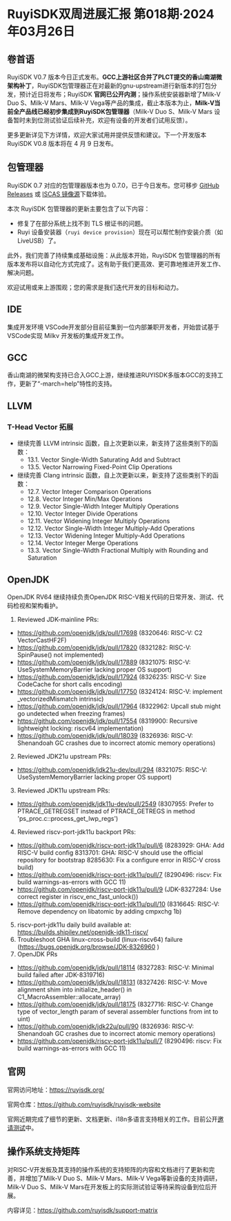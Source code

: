 # RuyiSDK双周进展汇报  第018期·2024年03月26日

## 卷首语

RuyiSDK V0.7 版本今日正式发布。**GCC上游社区合并了PLCT提交的香山南湖微架构补丁**，RuyiSDK包管理器正在对最新的gnu-upstream进行新版本的打包分发，预计近日将发布；RuyiSDK **官网已公开内测**；操作系统安装器新增了Milk-V Duo S、Milk-V Mars、Milk-V Vega等产品的集成，截止本版本为止，**Milk-V当前全产品线已经初步集成到RuyiSDK包管理器**（Milk-V Duo S、Milk-V Mars 设备暂时未到位测试验证后续补充，欢迎有设备的开发者们试用反馈）。

更多更新详见下方详情，欢迎大家试用并提供反馈和建议。下一个开发版本 RuyiSDK V0.8 版本将在 4 月 9 日发布。


## 包管理器
RuyiSDK 0.7 对应的包管理器版本也为 0.7.0，已于今日发布。您可移步
[GitHub Releases] 或 [ISCAS 镜像源][iscas]下载体验。

[GitHub Releases]: https://github.com/ruyisdk/ruyi/releases/tag/0.7.0
[iscas]: https://mirror.iscas.ac.cn/ruyisdk/ruyi/releases/0.7.0/

本次 RuyiSDK 包管理器的更新主要包含了以下内容：

* 修复了在部分系统上找不到 TLS 根证书的问题。
* Ruyi 设备安装器（`ruyi device provision`）现在可以帮忙制作安装介质（如 LiveUSB）了。

此外，我们完善了持续集成基础设施：从此版本开始，RuyiSDK 包管理器的所有版本发布将以自动化方式完成了。这有助于我们更高效、更可靠地推进开发工作、解决问题。

欢迎试用或来上游围观；您的需求是我们迭代开发的目标和动力。


## IDE

集成开发环境 VSCode开发部分目前征集到一位内部兼职开发者，开始尝试基于VSCode实现 Milkv 开发板的集成开发工作。

## GCC

香山南湖的微架构支持已合入GCC上游，继续推进RUYISDK多版本GCC的支持工作，更新了“-march=help”特性的支持。

## LLVM

### T-Head Vector 拓展

- 继续完善 LLVM intrinsic 函数，自上次更新以来，新支持了这些类别下的函数：
  - 13.1. Vector Single-Width Saturating Add and Subtract
  - 13.5. Vector Narrowing Fixed-Point Clip Operations
- 继续完善 Clang intrinsic 函数，自上次更新以来，新支持了这些类别下的函数：
  - 12.7. Vector Integer Comparison Operations
  - 12.8. Vector Integer Min/Max Operations
  - 12.9. Vector Single-Width Integer Multiply Operations
  - 12.10. Vector Integer Divide Operations
  - 12.11. Vector Widening Integer Multiply Operations
  - 12.12. Vector Single-Width Integer Multiply-Add Operations
  - 12.13. Vector Widening Integer Multiply-Add Operations
  - 12.14. Vector Integer Merge Operations
  - 13.3. Vector Single-Width Fractional Multiply with Rounding and Saturation

## OpenJDK

OpenJDK RV64 继续持续负责OpenJDK RISC-V相关代码的日常开发、测试、代码检视和架构看护。

1. Reviewed JDK-mainline PRs:

- https://github.com/openjdk/jdk/pull/17698 (8320646: RISC-V: C2 VectorCastHF2F)
- https://github.com/openjdk/jdk/pull/17820 (8321282: RISC-V: SpinPause() not implemented)
- https://github.com/openjdk/jdk/pull/17889 (8321075: RISC-V: UseSystemMemoryBarrier lacking proper OS support)
- https://github.com/openjdk/jdk/pull/17924 (8326235: RISC-V: Size CodeCache for short calls encoding)
- https://github.com/openjdk/jdk/pull/17750 (8324124: RISC-V: implement _vectorizedMismatch intrinsic)
- https://github.com/openjdk/jdk/pull/17964 (8322962: Upcall stub might go undetected when freezing frames)
- https://github.com/openjdk/jdk/pull/17554 (8319900: Recursive lightweight locking: riscv64 implementation)
- https://github.com/openjdk/jdk/pull/18039 (8326936: RISC-V: Shenandoah GC crashes due to incorrect atomic memory operations)

2. Reviewed JDK21u upstream PRs:

- https://github.com/openjdk/jdk21u-dev/pull/294 (8321075: RISC-V: UseSystemMemoryBarrier lacking proper OS support)

3. Reviewed JDK11u upstream PRs:

- https://github.com/openjdk/jdk11u-dev/pull/2549 (8307955: Prefer to PTRACE_GETREGSET instead of PTRACE_GETREGS in method 'ps_proc.c::process_get_lwp_regs')

4. Reviewed riscv-port-jdk11u backport PRs:

- https://github.com/openjdk/riscv-port-jdk11u/pull/6 (8283929: GHA: Add RISC-V build config
  8313701: GHA: RISC-V should use the official repository for bootstrap
  8285630: Fix a configure error in RISC-V cross build)
- https://github.com/openjdk/riscv-port-jdk11u/pull/7 (8290496: riscv: Fix build warnings-as-errors with GCC 11)
- https://github.com/openjdk/riscv-port-jdk11u/pull/9 (JDK-8327284: Use correct register in riscv_enc_fast_unlock())
- https://github.com/openjdk/riscv-port-jdk11u/pull/10 (8316645: RISC-V: Remove dependency on libatomic by adding cmpxchg 1b)

5. riscv-port-jdk11u daily build available at: https://builds.shipilev.net/openjdk-jdk11-riscv/
6. Troubleshoot GHA linux-cross-build (linux-riscv64) failure (https://bugs.openjdk.org/browse/JDK-8326960 )
7. OpenJDK PRs

- https://github.com/openjdk/jdk/pull/18114 (8327283: RISC-V: Minimal build failed after JDK-8319716)
- https://github.com/openjdk/jdk/pull/18131 (8327426: RISC-V: Move alignment shim into initialize_header() in C1_MacroAssembler::allocate_array)
- https://github.com/openjdk/jdk/pull/18175 (8327716: RISC-V: Change type of vector_length param of several assembler functions from int to uint)
- https://github.com/openjdk/jdk22u/pull/90 (8326936: RISC-V: Shenandoah GC crashes due to incorrect atomic memory operations)
- https://github.com/openjdk/riscv-port-jdk11u/pull/7 (8290496: riscv: Fix build warnings-as-errors with GCC 11)

## 官网

官网访问地址：https://ruyisdk.org/

官网仓库：https://github.com/ruyisdk/ruyisdk-website

官网近期完成了细节的更新、文档更新、i18n多语言支持相关的工作。目前公开[邀请测试](https://mp.weixin.qq.com/s/p3WmhN27aAaMPlL4vP39IQ)中。

## 操作系统支持矩阵

对RISC-V开发板及其支持的操作系统的支持矩阵的内容和文档进行了更新和完善，并增加了Milk-V Duo S、Milk-V Mars、Milk-V Vega等新设备的支持调研，Milk-V Duo S、Milk-V Mars在开发板上的实际测试验证等待采购设备到位后开展。

内容详见：https://github.com/ruyisdk/support-matrix

